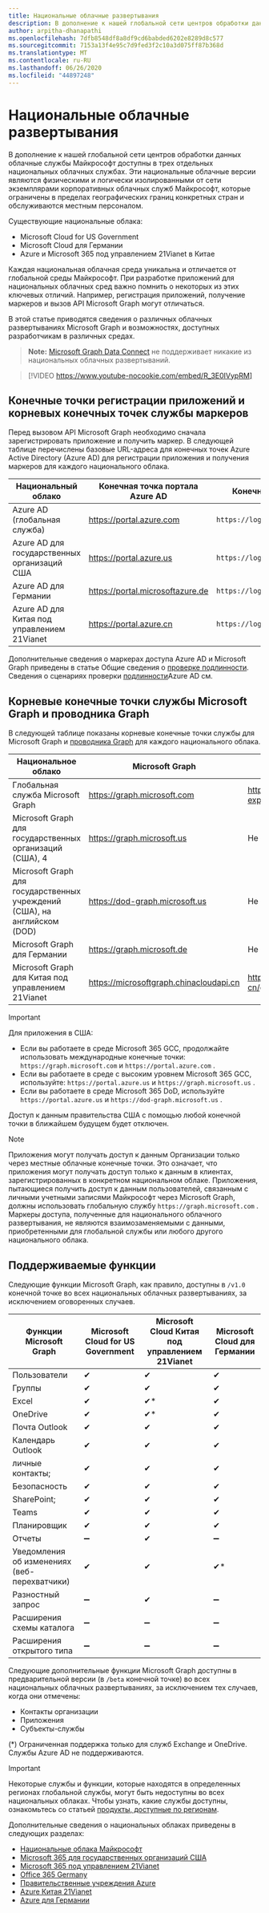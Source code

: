 ```yaml
---
title: Национальные облачные развертывания
description: В дополнение к нашей глобальной сети центров обработки данных облачные службы Майкрософт доступны в трех отдельных национальных облачных службах.
author: arpitha-dhanapathi
ms.openlocfilehash: 7dfb8548df8a8df9cd6babded6202e8289d8c577
ms.sourcegitcommit: 7153a13f4e95c7d9fed3f2c10a3d075ff87b368d
ms.translationtype: MT
ms.contentlocale: ru-RU
ms.lasthandoff: 06/26/2020
ms.locfileid: "44897248"
---
```

# <a name="national-cloud-deployments"></a>Национальные облачные развертывания

В дополнение к нашей глобальной сети центров обработки данных облачные службы Майкрософт доступны в трех отдельных национальных облачных службах. Эти национальные облачные версии являются физическими и логически изолированными от сети экземплярами корпоративных облачных служб Майкрософт, которые ограничены в пределах географических границ конкретных стран и обслуживаются местным персоналом.

Существующие национальные облака:

- Microsoft Cloud for US Government
- Microsoft Cloud для Германии
- Azure и Microsoft 365 под управлением 21Vianet в Китае

Каждая национальная облачная среда уникальна и отличается от глобальной среды Майкрософт. При разработке приложений для национальных облачных сред важно помнить о некоторых из этих ключевых отличий. Например, регистрация приложений, получение маркеров и вызов API Microsoft Graph могут отличаться.

В этой статье приводятся сведения о различных облачных развертываниях Microsoft Graph и возможностях, доступных разработчикам в различных средах.

>**Note:** [Microsoft Graph Data Connect](https://docs.microsoft.com/graph/data-connect-concept-overview?view=graph-rest-1.0) не поддерживает никакие из национальных облачных развертываний. 

> [!VIDEO https://www.youtube-nocookie.com/embed/R_3E0IVypRM]

## <a name="app-registration-and-token-service-root-endpoints"></a>Конечные точки регистрации приложений и корневых конечных точек службы маркеров

Перед вызовом API Microsoft Graph необходимо сначала зарегистрировать приложение и получить маркер. В следующей таблице перечислены базовые URL-адреса для конечных точек Azure Active Directory (Azure AD) для регистрации приложения и получения маркеров для каждого национального облака.

| Национальный облако | Конечная точка портала Azure AD| Конечная точка Azure AD|
|---------------------------|----------------|----------------|
|Azure AD (глобальная служба)|https://portal.azure.com |`https://login.microsoftonline.com`|
|Azure AD для государственных организаций США |https://portal.azure.us|`https://login.microsoftonline.us`|
|Azure AD для Германии |https://portal.microsoftazure.de|`https://login.microsoftonline.de`|
|Azure AD для Китая под управлением 21Vianet |https://portal.azure.cn|`https://login.chinacloudapi.cn`|

Дополнительные сведения о маркерах доступа Azure AD и Microsoft Graph приведены в статье Общие сведения о [проверке подлинности](./auth/auth-concepts.md). Сведения о сценариях проверки [подлинности](https://docs.microsoft.com/azure/active-directory/develop/authentication-scenarios)Azure AD см.


## <a name="microsoft-graph-and-graph-explorer-service-root-endpoints"></a>Корневые конечные точки службы Microsoft Graph и проводника Graph

В следующей таблице показаны корневые конечные точки службы для Microsoft Graph и [проводника Graph](https://developer.microsoft.com/graph/graph-explorer) для каждого национального облака.

| Национальное облако | Microsoft Graph | Песочница Graph |
|---------------------------|----------------|----------------|
| Глобальная служба Microsoft Graph | https://graph.microsoft.com | https://developer.microsoft.com/graph/graph-explorer |
| Microsoft Graph для государственных организаций (США), 4 | https://graph.microsoft.us | Не поддерживается. |
| Microsoft Graph для государственных учреждений (США), на английском (DOD) | https://dod-graph.microsoft.us | Не поддерживается. |
| Microsoft Graph для Германии | https://graph.microsoft.de | Не поддерживается. |
| Microsoft Graph для Китая под управлением 21Vianet | https://microsoftgraph.chinacloudapi.cn | https://developer.microsoft.com/zh-cn/graph/graph-explorer-china |

> [!IMPORTANT]
> Для приложения в США:
>
> - Если вы работаете в среде Microsoft 365 GCC, продолжайте использовать международные конечные точки: `https://graph.microsoft.com` и `https://portal.azure.com` .
> - Если вы работаете в среде с высоким уровнем Microsoft 365 GCC, используйте: `https://portal.azure.us` и `https://graph.microsoft.us` .
> - Если вы работаете в среде Microsoft 365 DoD, используйте `https://portal.azure.us` и `https://dod-graph.microsoft.us` .
>
> Доступ к данным правительства США с помощью любой конечной точки в ближайшем будущем будет отключен.

> [!NOTE]
> Приложения могут получать доступ к данным Организации только через местные облачные конечные точки. Это означает, что приложения могут получать доступ только к данным в клиентах, зарегистрированных в конкретном национальном облаке. Приложения, пытающиеся получить доступ к данным пользователей, связанным с личными учетными записями Майкрософт через Microsoft Graph, должны использовать глобальную службу `https://graph.microsoft.com` . Маркеры доступа, полученные для национального облачного развертывания, не являются взаимозаменяемыми с данными, приобретенными для глобальной службы или любого другого национального облака.

## <a name="supported-features"></a>Поддерживаемые функции

Следующие функции Microsoft Graph, как правило, доступны в `/v1.0` конечной точке во всех национальных облачных развертываниях, за исключением оговоренных случаев.

| Функции Microsoft Graph | Microsoft Cloud for US Government | Microsoft Cloud Китая под управлением 21Vianet | Microsoft Cloud для Германии |
|---------------------------|----------------|----------------|----------------|
| Пользователи | ✔ | ✔ | ✔ |
| Группы | ✔ | ✔ | ✔ |
| Excel | ✔| ✔* | ✔ |
| OneDrive | ✔ | ✔* | ✔ |
| Почта Outlook | ✔ | ✔ | ✔ |
| Календарь Outlook | ✔ | ✔ | ✔ |
| личные контакты; | ✔ | ✔ | ✔ |
| Безопасность | ✔ | ✔ | ✔ |
| SharePoint;| ✔ | ✔ | ✔ |
| Teams | ✔ | ✔ | ✔ |
| Планировщик|✔ |✔ |✔ |
| Отчеты  |➖| ✔ |➖|
| Уведомления об изменениях (веб-перехватчики)  | ✔ |✔ |✔* |
| Разностный запрос | ➖ | ✔ | ➖ |
| Расширения схемы каталога |➖|➖|➖|
| Расширения открытого типа|➖|➖|➖|
  
Следующие дополнительные функции Microsoft Graph доступны в предварительной версии (в `/beta` конечной точке) во всех национальных облачных развертываниях, за исключением тех случаев, когда они отмечены:

* Контакты организации
* Приложения
* Субъекты-службы

(*) Ограниченная поддержка только для служб Exchange и OneDrive. Службы Azure AD не поддерживаются. 

> [!IMPORTANT]
> Некоторые службы и функции, которые находятся в определенных регионах глобальной службы, могут быть недоступны во всех национальных облаках. Чтобы узнать, какие службы доступны, ознакомьтесь со статьей [продукты, доступные по регионам](https://azure.microsoft.com/global-infrastructure/services/?products=all&regions=usgov-non-regional,us-dod-central,us-dod-east,usgov-arizona,usgov-iowa,usgov-texas,usgov-virginia,china-non-regional,china-east,china-east-2,china-north,china-north-2,germany-non-regional,germany-central,germany-northeast).


Дополнительные сведения о национальных облаках приведены в следующих разделах:
- [Национальные облака Майкрософт](https://www.microsoft.com/TrustCenter/CloudServices/NationalCloud)
- [Microsoft 365 для государственных организаций США](https://docs.microsoft.com/office365/servicedescriptions/office-365-platform-service-description/office-365-us-government/office-365-us-government)
- [Microsoft 365 под управлением 21Vianet](https://docs.microsoft.com/office365/servicedescriptions/office-365-platform-service-description/office-365-operated-by-21vianet)
- [Office 365 Germany](https://docs.microsoft.com/office365/servicedescriptions/office-365-platform-service-description/office-365-germany)
- [Правительственные учреждения Azure](https://azure.microsoft.com/global-infrastructure/government/)
- [Azure Китая 21Vianet](https://docs.microsoft.com/azure/china/)
- [Azure для Германии](https://docs.microsoft.com/azure/germany/)
